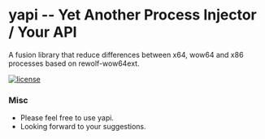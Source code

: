 # yapi -- Yet Another Process Injector / Your API
A fusion library that reduce differences between x64, wow64 and x86 processes based on rewolf-wow64ext.

[![license](https://img.shields.io/badge/license-MIT-brightgreen.svg?style=flat)](https://github.com/ez8-co/yapi/blob/master/LICENSE)

### Misc

- Please feel free to use yapi.
- Looking forward to your suggestions.
